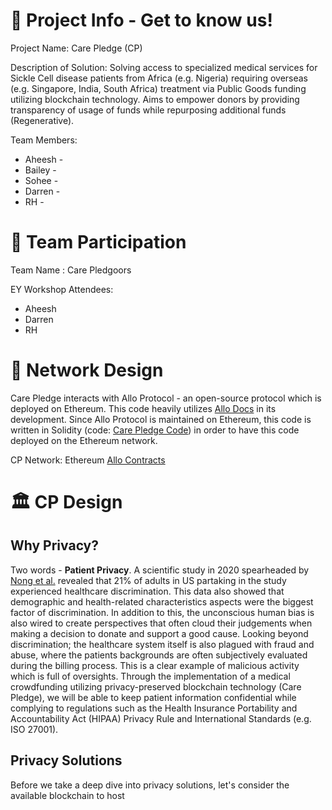 # 🌱 Project Info - Get to know us!
Project Name: Care Pledge (CP)

Description of Solution: Solving access to specialized medical services for Sickle Cell disease patients from Africa (e.g. Nigeria) requiring overseas (e.g. Singapore, India, South Africa) treatment via Public Goods funding utilizing blockchain technology. Aims to empower donors by providing transparency of usage of funds while repurposing additional funds (Regenerative).

Team Members:
- Aheesh - 
- Bailey - 
- Sohee -
- Darren -
- RH  -

# 📖 Team Participation

Team Name : Care Pledgoors

EY Workshop Attendees:
- Aheesh
- Darren
- RH

# 🎨 Network Design

Care Pledge interacts with Allo Protocol - an open-source protocol which is deployed on Ethereum. This code heavily utilizes [Allo Docs](https://github.com/allo-protocol/allo-v2) in its development. Since Allo Protocol is maintained on Ethereum, this code is written in Solidity (code: [Care Pledge Code](https://github.com/baileyspraggins/care-pledge)) in order to have this code deployed on the Ethereum network.

CP Network: Ethereum [Allo Contracts](https://docs.allo.gitcoin.co/overview/contracts)

# 🏛️ CP Design

## Why Privacy?

Two words - **Patient Privacy**.
A scientific study in 2020 spearheaded by [Nong et al.](https://pubmed.ncbi.nlm.nih.gov/33320264/) revealed that 21% of adults in US partaking in the study experienced healthcare discrimination. This data also showed that demographic and health-related characteristics aspects were the biggest factor of discrimination. In addition to this, the unconscious human bias is also wired to create perspectives that often cloud their judgements when making a decision to donate and support a good cause. Looking beyond discrimination; the healthcare system itself is also plagued with fraud and abuse, where the patients backgrounds are often subjectively evaluated during the billing process. This is a clear example of malicious activity which is full of oversights. Through the implementation of a medical crowdfunding utilizing privacy-preserved blockchain technology (Care Pledge), we will be able to keep patient information confidential while complying to regulations such as the Health Insurance Portability and Accountability Act (HIPAA) Privacy Rule and International Standards (e.g. ISO 27001).

## Privacy Solutions

Before we take a deep dive into privacy solutions, let's consider the available blockchain to host  
